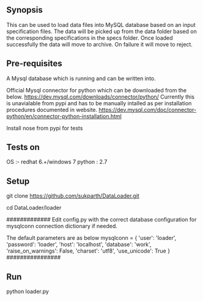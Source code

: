 ## Synopsis

This can be used to load data files into MySQL database based on an input specification files.
The data will be picked up from the data folder based on the corresponding specifications in the specs folder.
Once loaded successfully the data will move to archive.
On failure it will move to reject.

## Pre-requisites
A Mysql database which is running and can be written into.


Official Mysql connector for python which can be downloaded from the below.
https://dev.mysql.com/downloads/connector/python/
Currently this is unavialable from  pypi and has to be manually intalled as per installation procedures documented in website.
https://dev.mysql.com/doc/connector-python/en/connector-python-installation.html

Install nose from pypi for tests


## Tests on
OS :- redhat 6.+/windows 7
python : 2.7


## Setup
git clone https://github.com/sukparth/DataLoader.git

cd DataLoader/loader

#############
Edit config.py with the correct database configuration for mysqlconn connection dictionary if needed.

The default parameters are as below
mysqlconn = {
  'user': 'loader',
  'password': 'loader',
  'host': 'localhost',
  'database': 'work',
  'raise_on_warnings': False,
  'charset': 'utf8',
  'use_unicode': True
}
################


## Run
python loader.py
